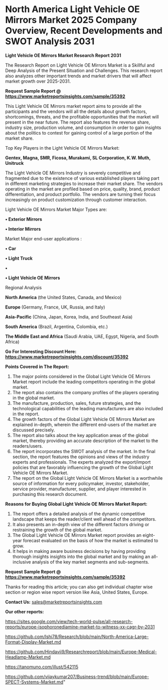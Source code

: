 # North America Light Vehicle OE Mirrors Market 2025 Company Overview, Recent Developments and SWOT Analysis 2031

<strong>Light Vehicle OE Mirrors Market Research Report 2031</strong>

The Research Report on Light Vehicle OE Mirrors Market is a Skillful and Deep Analysis of the Present Situation and Challenges. This research report also analyzes other important trends and market drivers that will affect market growth over 2025-2031.

<strong>Request Sample Report @ <a href=https://www.marketreportsinsights.com/sample/35392>https://www.marketreportsinsights.com/sample/35392</a></strong>

This Light Vehicle OE Mirrors market report aims to provide all the participants and the vendors will all the details about growth factors, shortcomings, threats, and the profitable opportunities that the market will present in the near future. The report also features the revenue share, industry size, production volume, and consumption in order to gain insights about the politics to contest for gaining control of a large portion of the market share.

Top Key Players in the Light Vehicle OE Mirrors Market:

<strong>Gentex, Magna, SMR, Ficosa, Murakami, SL Corporation, K.W. Muth, Unitruck</strong>

The Light Vehicle OE Mirrors Industry is severely competitive and fragmented due to the existence of various established players taking part in different marketing strategies to increase their market share. The vendors operating in the market are profiled based on price, quality, brand, product differentiation, and product portfolio. The vendors are turning their focus increasingly on product customization through customer interaction.

Light Vehicle OE Mirrors Market Major Types are:

<strong>•  Exterior Mirrors

•  Interior Mirrors</strong>

Market Major end-user applications :

<strong>•  Car

•  Light Truck

•  

•  Light Vehicle OE Mirrors</strong>

Regional Analysis

</u><strong><b>North America</b></strong> (the United States, Canada, and Mexico)

<strong><b>Europe </b></strong>(Germany, France, UK, Russia, and Italy)

<strong><b>Asia-Pacific</b></strong> (China, Japan, Korea, India, and Southeast Asia)

<strong><b>South America</b></strong> (Brazil, Argentina, Colombia, etc.)

<strong><b>The Middle East and Africa</b></strong> (Saudi Arabia, UAE, Egypt, Nigeria, and South Africa)

<strong>Go For Interesting Discount Here: <a href=https://www.marketreportsinsights.com/discount/35392>https://www.marketreportsinsights.com/discount/35392</a></strong>

<strong>Points Covered in The Report:</strong>
<ol>
  <li>The major points considered in the Global Light Vehicle OE Mirrors Market report include the leading competitors operating in the global market.</li>
  <li>The report also contains the company profiles of the players operating in the global market.</li>
  <li>The manufacture, production, sales, future strategies, and the technological capabilities of the leading manufacturers are also included in the report.</li>
  <li>The growth factors of the Global Light Vehicle OE Mirrors Market are explained in-depth, wherein the different end-users of the market are discussed precisely.</li>
  <li>The report also talks about the key application areas of the global market, thereby providing an accurate description of the market to the readers/users.</li>
  <li>The report incorporates the SWOT analysis of the market. In the final section, the report features the opinions and views of the industry experts and professionals. The experts analyzed the export/import policies that are favorably influencing the growth of the Global Light Vehicle OE Mirrors Market.</li>
  <li>The report on the Global Light Vehicle OE Mirrors Market is a worthwhile source of information for every policymaker, investor, stakeholder, service provider, manufacturer, supplier, and player interested in purchasing this research document.</li>
</ol>
<strong>Reasons for Buying Global Light Vehicle OE Mirrors Market Report:</strong>

<ol>
  <li>The report offers a detailed analysis of the dynamic competitive landscape that keeps the reader/client well ahead of the competitors.</li>
  <li>It also presents an in-depth view of the different factors driving or restraining the growth of the global market.</li>
  <li>The Global Light Vehicle OE Mirrors Market report provides an eight-year forecast evaluated on the basis of how the market is estimated to grow.</li>
  <li>It helps in making aware business decisions by having providing thorough insights insights into the global market and by making an all-inclusive analysis of the key market segments and sub-segments.</li>
</ol>
<strong>Request Sample Report @ <a href=https://www.marketreportsinsights.com/sample/35392>https://www.marketreportsinsights.com/sample/35392</a></strong>


Thanks for reading this article; you can also get individual chapter wise section or region wise report version like Asia, United States, Europe.

<strong>Contact Us:</strong>
sales@marketreportsinsights.com

<strong>Our other reports:</strong>

<a href=https://sites.google.com/view/tech-world-pulse/all-research-reports/europe-isophoronediamine-market-to-witness-xx-cagr-by-2031>https://sites.google.com/view/tech-world-pulse/all-research-reports/europe-isophoronediamine-market-to-witness-xx-cagr-by-2031</a>

<a href=https://github.com/Ishi78/Research/blob/main/North-America-Large-Format-Display-Market.md>https://github.com/Ishi78/Research/blob/main/North-America-Large-Format-Display-Market.md</a>

<a href=https://github.com/Hindavii9/Researchreport/blob/main/Europe-Medical-Headlamp-Market.md>https://github.com/Hindavii9/Researchreport/blob/main/Europe-Medical-Headlamp-Market.md</a>

<a href=https://tanomuno.com/illust/542115>https://tanomuno.com/illust/542115</a>

<a href=https://github.com/vijaykumar207/Business-trend/blob/main/Europe-SPECT-Systems-Market.md>https://github.com/vijaykumar207/Business-trend/blob/main/Europe-SPECT-Systems-Market.md</a>"
